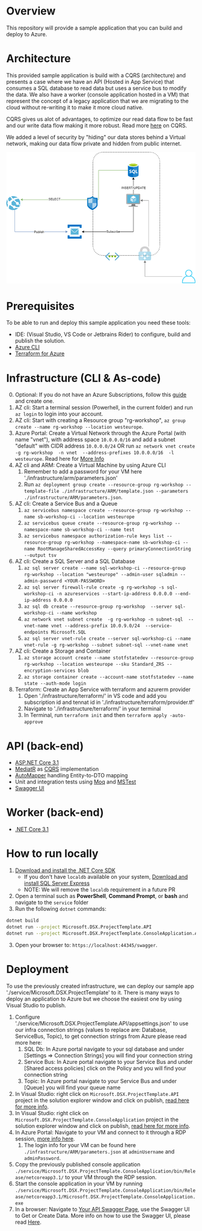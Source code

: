 # Overview
This repository will provide a sample application that you can build and deploy to Azure.

# Architecture
This provided sample application is build with a CQRS (architecture) and presents a case where we have an API (Hosted in App Service) that consumes a SQL database to read data but uses a service bus to modify the data. 
We also have a worker (console application hosted in a VM) that represent the concept of a legacy application that we are migrating to the cloud without re-writing it to make it more cloud native.

CQRS gives us alot of advantages, to optimize our read data flow to be fast and our write data flow making it more robust. Read more [here](https://docs.microsoft.com/en-us/azure/architecture/patterns/cqrs) on CQRS.

We added a level of security by "hiding" our data stores behind a Virtual network, making our data flow private and hidden from public internet.

<img src="./Diagram.png">

# Prerequisites 
To be able to run and deploy this sample application you need these tools:
- IDE: (Visual Studio, VS Code or Jetbrains Rider) to configure, build and publish the solution.
- [Azure CLI](https://docs.microsoft.com/en-us/cli/azure/get-started-with-azure-cli) 
- [Terraform for Azure](https://learn.hashicorp.com/collections/terraform/azure-get-started)

# Infrastructure (CLI & As-code)
0. Optional: If you do not have an Azure Subscriptions, follow this [guide](https://azure.microsoft.com/en-us/free/search/?&ef_id=EAIaIQobChMIv-mItvPy7AIVj6SyCh0E0Q8OEAAYASAAEgJDzfD_BwE:G:s&OCID=AID2100115_SEM_EAIaIQobChMIv-mItvPy7AIVj6SyCh0E0Q8OEAAYASAAEgJDzfD_BwE:G:s) and create one.
1. AZ cli: Start a terminal session (Powerhell, in the current folder) and run `az login` to login into your account.
2. AZ cli: Start with creating a Resource group "rg-workshop", `az group create --name rg-workshop --location westeurope`.
3. Azure Portal: Create a Virtual Network through the Azure Portal (with name "vnet"), with address space `10.0.0.0/16` and add a subnet "default" with CIDR address `10.0.0.0/24` OR run `az network vnet create -g rg-workshop  -n vnet  --address-prefixes 10.0.0.0/16  -l westeurope`. Read here for [More Info](https://docs.microsoft.com/en-us/azure/virtual-network/quick-create-portal)
4. AZ cli and ARM: Create a Virtual Machine by using Azure CLI
   1. Remember to add a password for your VM here './infrastructure/arm/parameters.json'
   2. Run `az deployment group create --resource-group rg-workshop --template-file ./infrastructure/ARM/template.json --parameters ./infrastructure/ARM/parameters.json`.
5. AZ cli: Create a Service Bus and a Queue
   1.  `az servicebus namespace create --resource-group rg-workshop --name sb-workshop-ci --location westeurope`
   2. `az servicebus queue create --resource-group rg-workshop --namespace-name sb-workshop-ci --name test`
   3. `az servicebus namespace authorization-rule keys list --resource-group rg-workshop --namespace-name sb-workshop-ci --name RootManageSharedAccessKey --query primaryConnectionString --output tsv`
6. AZ cli: Create a SQL Server and a SQL Database
   1. `az sql server create --name sql-workshop-ci --resource-group rg-workshop --location "westeurope" --admin-user sqladmin --admin-password <YOUR-PASSWORD>`
   2. `az sql server firewall-rule create -g rg-workshop -s sql-workshop-ci -n azureservices --start-ip-address 0.0.0.0 --end-ip-address 0.0.0.0`
   3. `az sql db create --resource-group rg-workshop  --server sql-workshop-ci --name workshop`
   4. `az network vnet subnet create  -g rg-workshop -n subnet-sql  --vnet-name vnet --address-prefix 10.0.9.0/24  --service-endpoints Microsoft.SQL`
   5. `az sql server vnet-rule create --server sql-workshop-ci --name vnet-rule -g rg-workshop --subnet subnet-sql --vnet-name vnet`
7. AZ cli: Create a Storage and Container
   1. `az storage account create --name stotfstatedev --resource-group rg-workshop --location westeurope --sku Standard_ZRS --encryption-services blob`
   2. `az storage container create --account-name stotfstatedev --name state --auth-mode login`
8. Terraform: Create an App Service with terraform and azurerm provider
   1. Open './infrastructure/terraform/' in VS code and add you subscription id and tennat id in './infrastructure/terraform/provider.tf'
   2. Navigate to './infrastructure/terraform/' in your terminal
   3.  In Terminal, run `terraform init` and then `terraform apply -auto-approve`

# API (back-end)

- [ASP.NET Core 3.1](https://dotnet.microsoft.com/learn/dotnet/hello-world-tutorial/intro)
- [MediatR](https://github.com/jbogard/MediatR) as [CQRS](https://docs.microsoft.com/en-us/azure/architecture/patterns/cqrs) implementation
- [AutoMapper](https://github.com/AutoMapper/AutoMapper) handling Entity-to-DTO mapping
- Unit and integration tests using [Moq](https://github.com/moq/moq4) and [MSTest](https://docs.microsoft.com/en-us/dotnet/core/testing/unit-testing-with-mstest)
- [Swagger UI](https://github.com/swagger-api/swagger-ui)

# Worker (back-end)

- [.NET Core 3.1](https://docs.microsoft.com/en-us/dotnet/core/tutorials/with-visual-studio)


# How to run locally

1. [Download and install the .NET Core SDK](https://dotnet.microsoft.com/download)
    * If you don't have `localdb` available on your system, [Download and install SQL Server Express](https://docs.microsoft.com/en-us/sql/database-engine/configure-windows/sql-server-express-localdb)
    * NOTE: We will remove the `localdb` requirement in a future PR
2. Open a terminal such as **PowerShell**, **Command Prompt**, or **bash** and navigate to the `service` folder
3. Run the following `dotnet` commands:
```sh
dotnet build
dotnet run --project Microsoft.DSX.ProjectTemplate.API
dotnet run --project Microsoft.DSX.ProjectTemplate.ConsoleApplication.API
```
3. Open your browser to: `https://localhost:44345/swagger`.

# Deployment
To use the previously created infrastructure, we can deploy our sample app './service/Microsoft.DSX.ProjectTemplate' to it. There is many ways to deploy an application to Azure but we choose the easiest one by using Visual Studio to publish.
1. Configure './service/Microsoft.DSX.ProjectTemplate.API/appsettings.json' to use our infra connection strings (values to replace are: Database, ServiceBus, Topic), to get connection strings from Azure please read more here:
   1. SQL Db: In Azure portal navigate to your sql database and under [Settings => Connection Strings] you will find your connection string
   2. Service Bus: In Azure portal navigate to your Service Bus and under [Shared access policies] click on the Policy and you will find your connection string
   3. Topic: In Azure portal navigate to your Service Bus and under [Queue] you will find your queue name
2. In Visual Studio: right click on `Microsoft.DSX.ProjectTemplate.API` project in the solution explorer window and click on publish, [read here for more info](https://docs.microsoft.com/en-us/visualstudio/deployment/quickstart-deploy-to-azure?view=vs-2019).
3. In Visual Studio: right click on `Microsoft.DSX.ProjectTemplate.ConsoleApplication` project in the solution explorer window and click on publish, [read here for more info](https://docs.microsoft.com/en-us/dotnet/core/tutorials/publishing-with-visual-studio).
4. In Azure Portal: Navigate to your VM and connect to it through a RDP session, [more info here](https://docs.microsoft.com/sv-se/azure/virtual-machines/windows/connect-logon).
   1. The login info for your VM can be found here `./infrastructure/ARM/parameters.json` at `adminUsername` and `adminPassword`.
5. Copy the previously published console application `./service/Microsoft.DSX.ProjectTemplate.ConsoleApplication/bin/Release/netcoreapp3.1/` to your VM through the RDP session.
6. Start the console application in your VM by running `./service/Microsoft.DSX.ProjectTemplate.ConsoleApplication/bin/Release/netcoreapp3.1/Microsoft.DSX.ProjectTemplate.ConsoleApplication.exe`
7. In a browser: Navigate to [Your API Swagger Page](https://api-workshop-ci.azurewebsites.net/swagger), use the Swagger UI to Get or Create Data. More info on how to use the Swagger UI, please read [Here](https://www.blazemeter.com/blog/getting-started-with-swagger-ui).

